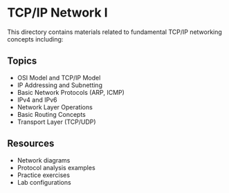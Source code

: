 # TCP/IP Network I

This directory contains materials related to fundamental TCP/IP networking concepts including:

## Topics
- OSI Model and TCP/IP Model
- IP Addressing and Subnetting
- Basic Network Protocols (ARP, ICMP)
- IPv4 and IPv6
- Network Layer Operations
- Basic Routing Concepts
- Transport Layer (TCP/UDP)

## Resources
- Network diagrams
- Protocol analysis examples
- Practice exercises
- Lab configurations 